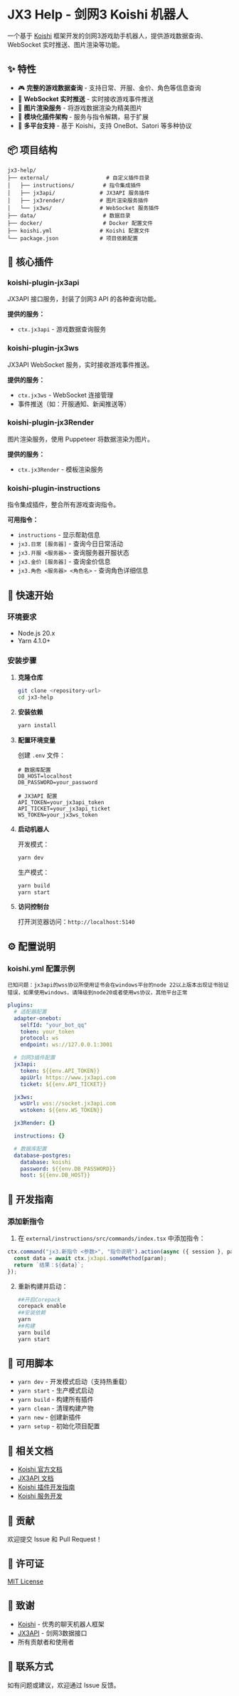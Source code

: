 # JX3 Help - 剑网3 Koishi 机器人

一个基于 [Koishi](https://koishi.chat/) 框架开发的剑网3游戏助手机器人，提供游戏数据查询、WebSocket 实时推送、图片渲染等功能。

## ✨ 特性

- 🎮 **完整的游戏数据查询** - 支持日常、开服、金价、角色等信息查询
- 📡 **WebSocket 实时推送** - 实时接收游戏事件推送
- 🎨 **图片渲染服务** - 将游戏数据渲染为精美图片
- 🔌 **模块化插件架构** - 服务与指令解耦，易于扩展
- 🤖 **多平台支持** - 基于 Koishi，支持 OneBot、Satori 等多种协议

## 📦 项目结构

```
jx3-help/
├── external/                  # 自定义插件目录
│   ├── instructions/         # 指令集成插件
│   ├── jx3api/              # JX3API 服务插件
│   ├── jx3render/           # 图片渲染服务插件
│   └── jx3ws/               # WebSocket 服务插件
├── data/                     # 数据目录
├── docker/                   # Docker 配置文件
├── koishi.yml               # Koishi 配置文件
└── package.json             # 项目依赖配置
```

## 🔧 核心插件

### koishi-plugin-jx3api

JX3API 接口服务，封装了剑网3 API 的各种查询功能。

**提供的服务：**

- `ctx.jx3api` - 游戏数据查询服务

### koishi-plugin-jx3ws

JX3API WebSocket 服务，实时接收游戏事件推送。

**提供的服务：**

- `ctx.jx3ws` - WebSocket 连接管理
- 事件推送（如：开服通知、新闻推送等）

### koishi-plugin-jx3Render

图片渲染服务，使用 Puppeteer 将数据渲染为图片。

**提供的服务：**

- `ctx.jx3Render` - 模板渲染服务

### koishi-plugin-instructions

指令集成插件，整合所有游戏查询指令。

**可用指令：**

- `instructions` - 显示帮助信息
- `jx3.日常 [服务器]` - 查询今日日常活动
- `jx3.开服 <服务器>` - 查询服务器开服状态
- `jx3.金价 [服务器]` - 查询金价信息
- `jx3.角色 <服务器> <角色名>` - 查询角色详细信息

## 🚀 快速开始

### 环境要求

- Node.js 20.x
- Yarn 4.1.0+

### 安装步骤

1. **克隆仓库**

   ```bash
   git clone <repository-url>
   cd jx3-help
   ```

2. **安装依赖**

   ```bash
   yarn install
   ```

3. **配置环境变量**

   创建 `.env` 文件：

   ```env
   # 数据库配置
   DB_HOST=localhost
   DB_PASSWORD=your_password

   # JX3API 配置
   API_TOKEN=your_jx3api_token
   API_TICKET=your_jx3api_ticket
   WS_TOKEN=your_jx3ws_token
   ```

4. **启动机器人**

   开发模式：

   ```bash
   yarn dev
   ```

   生产模式：

   ```bash
   yarn build
   yarn start
   ```

5. **访问控制台**

   打开浏览器访问：`http://localhost:5140`

## ⚙️ 配置说明

### koishi.yml 配置示例

`已知问题：jx3api的wss协议所使用证书会在windows平台的node 22以上版本出现证书验证错误，如果使用windows，请降级到node20或者使用ws协议，其他平台正常`

```yaml
plugins:
  # 适配器配置
  adapter-onebot:
    selfId: "your_bot_qq"
    token: your_token
    protocol: ws
    endpoint: ws://127.0.0.1:3001

  # 剑网3插件配置
  jx3api:
    token: ${{env.API_TOKEN}}
    apiUrl: https://www.jx3api.com
    ticket: ${{env.API_TICKET}}

  jx3ws:
    wsUrl: wss://socket.jx3api.com
    wstoken: ${{env.WS_TOKEN}}

  jx3Render: {}

  instructions: {}

  # 数据库配置
  database-postgres:
    database: koishi
    password: ${{env.DB_PASSWORD}}
    host: ${{env.DB_HOST}}
```

## 📝 开发指南

### 添加新指令

1. 在 `external/instructions/src/commands/index.tsx` 中添加指令：

```typescript
ctx.command("jx3.新指令 <参数>", "指令说明").action(async ({ session }, param) => {
  const data = await ctx.jx3api.someMethod(param);
  return `结果：${data}`;
});
```

2. 重新构建并启动：
   ```bash
   ##开启Corepack
   corepack enable
   ##安装依赖
   yarn
   ##构建
   yarn build
   yarn start
   ```

## 🔨 可用脚本

- `yarn dev` - 开发模式启动（支持热重载）
- `yarn start` - 生产模式启动
- `yarn build` - 构建所有插件
- `yarn clean` - 清理构建产物
- `yarn new` - 创建新插件
- `yarn setup` - 初始化项目配置

## 📖 相关文档

- [Koishi 官方文档](https://koishi.chat/)
- [JX3API 文档](https://www.jx3api.com/)
- [Koishi 插件开发指南](https://koishi.chat/guide/plugin/)
- [Koishi 服务开发](https://koishi.chat/guide/plugin/service.html)

## 🤝 贡献

欢迎提交 Issue 和 Pull Request！

## 📄 许可证

[MIT License](./License.txt)

## 🙏 致谢

- [Koishi](https://koishi.chat/) - 优秀的聊天机器人框架
- [JX3API](https://www.jx3api.com/) - 剑网3数据接口
- 所有贡献者和使用者

## 📮 联系方式

如有问题或建议，欢迎通过 Issue 反馈。
